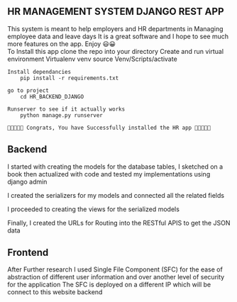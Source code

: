 <h2> HR MANAGEMENT SYSTEM DJANGO REST APP  </h2>
This system is meant to help employers and HR departments in Managing employee data and leave days
It is a great software and I hope to see much more features on the app. Enjoy 😃😀

<br>
To Install this app
    clone the repo into your directory
    Create and run virtual environment
        Virtualenv venv
        source Venv/Scripts/activate

    Install dependancies
        pip install -r requirements.txt

    go to project
        cd HR_BACKEND_DJANGO

    Runserver to see if it actually works
        python manage.py runserver
    
    🌟🌟🌟🌟🌟 Congrats, You have Successfully installed the HR app 🌟🌟🌟🌟🌟

  
<h2> Backend </h2>
I started with creating the models for the database tables, 
    I sketched on a book then actualized with code and tested my implementations using  django admin

I created the serializers for my models and connected all the related fields

I proceeded to creating the views for the serialized models


Finally, I created the URLs for Routing into the RESTful APIS to get the JSON data


<h2> Frontend </h2>
After Further research I used Single File Component (SFC) for the ease of abstraction of
 different user information and over another level of security for the application 
The SFC is deployed on a different IP which will be connect to this website backend